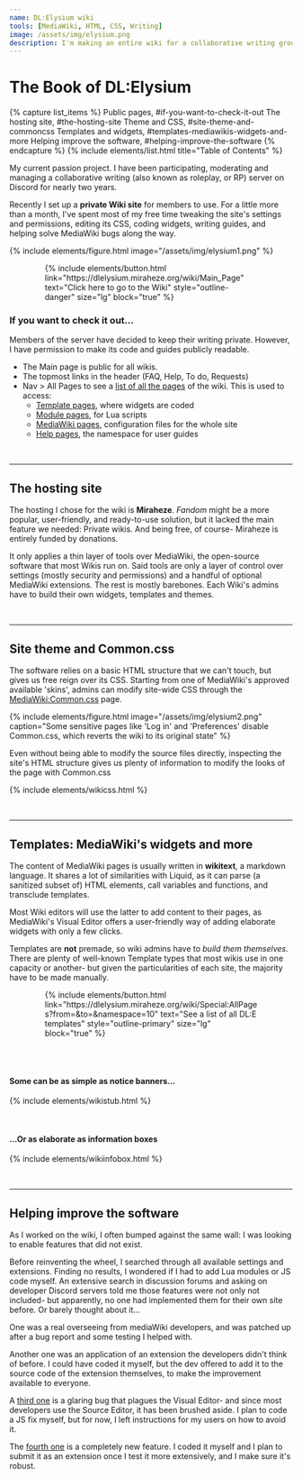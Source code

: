 ```yaml
---
name: DL:Elysium wiki
tools: [MediaWiki, HTML, CSS, Writing]
image: /assets/img/elysium.png
description: I'm making an entire wiki for a collaborative writing group. This includes skin and widget coding, guide and content writing, and user management.
---
```


# The Book of DL:Elysium

{% capture list_items %}
Public pages, #if-you-want-to-check-it-out
The hosting site, #the-hosting-site
Theme and CSS, #site-theme-and-commoncss
Templates and widgets, #templates-mediawikis-widgets-and-more
Helping improve the software, #helping-improve-the-software
{% endcapture %}
{% include elements/list.html title="Table of Contents" %}

My current passion project. I have been participating, moderating and managing a collaborative writing (also known as roleplay, or RP) server on Discord for nearly two years.

Recently I set up a **private Wiki site** for members to use. For a little more than a month, I've spent most of my free time tweaking the site's settings and permissions, editing its CSS, coding widgets, writing guides, and helping solve MediaWiki bugs along the way.

{% include elements/figure.html image="/assets/img/elysium1.png" %}
<p style="width:75%;margin-right:auto;margin-left:auto;"> {% include elements/button.html link="https://dlelysium.miraheze.org/wiki/Main_Page" text="Click here to go to the Wiki" style="outline-danger" size="lg" block="true" %} </p>


### If you want to check it out...

Members of the server have decided to keep their writing private. However, I have permission to make its code and guides publicly readable.

* The Main page is public for all wikis.
* The topmost links in the header (FAQ, Help, To do, Requests)
* Nav > All Pages to see a [list of all the pages](https://dlelysium.miraheze.org/wiki/Special:AllPages) of the wiki. This is used to access:
    * [Template pages](https://dlelysium.miraheze.org/wiki/Special:AllPages?from=&to=&namespace=10), where widgets are coded
    * [Module pages](https://dlelysium.miraheze.org/wiki/Special:AllPages?from=&to=&namespace=828), for Lua scripts
    * [MediaWiki pages](https://dlelysium.miraheze.org/wiki/Special:AllPages?from=&to=&namespace=8), configuration files for the whole site
    * [Help pages](https://dlelysium.miraheze.org/wiki/Special:AllPages?from=&to=&namespace=12), the namespace for user guides

<br>

***

## The hosting site

The hosting I chose for the wiki is **Miraheze**. *Fandom* might be a more popular, user-friendly, and ready-to-use solution, but it lacked the main feature we needed: Private wikis. And being free, of course- Miraheze is entirely funded by donations.

It only applies a thin layer of tools over MediaWiki, the open-source software that most Wikis run on. Said tools are only a layer of control over settings (mostly security and permissions) and a handful of optional MediaWiki extensions. The rest is mostly barebones. Each Wiki's admins have to build their own widgets, templates and themes.

<br>

***

## Site theme and Common.css

The software relies on a basic HTML structure that we can't touch, but gives us free reign over its CSS. Starting from one of MediaWiki's approved available 'skins', admins can modify site-wide CSS through the [MediaWiki:Common.css](https://dlelysium.miraheze.org/wiki/MediaWiki:Common.css) page.

{% include elements/figure.html image="/assets/img/elysium2.png" caption="Some sensitive pages like 'Log in' and 'Preferences' disable Common.css, which reverts the wiki to its original state" %}

Even without being able to modify the source files directly, inspecting the site's HTML structure gives us plenty of information to modify the looks of the page with Common.css

{% include elements/wikicss.html %}

<br>

***

## Templates: MediaWiki's widgets and more

The content of MediaWiki pages is usually written in **wikitext**, a markdown language. It shares a lot of similarities with Liquid, as it can parse (a sanitized subset of) HTML elements, call variables and functions, and transclude templates.

Most Wiki editors will use the latter to add content to their pages, as MediaWiki's Visual Editor offers a user-friendly way of adding elaborate widgets with only a few clicks.

Templates are **not** premade, so wiki admins have to *build them themselves.* There are plenty of well-known Template types that most wikis use in one capacity or another- but given the particularities of each site, the majority have to be made manually.

<p style="width:75%;margin-right:auto;margin-left:auto;"> {% include elements/button.html link="https://dlelysium.miraheze.org/wiki/Special:AllPages?from=&to=&namespace=10" text="See a list of all DL:E templates" style="outline-primary" size="lg" block="true" %} </p>

<br><br>

#### Some can be as simple as notice banners...

{% include elements/wikistub.html %}

<br>

#### ...Or as elaborate as information boxes

{% include elements/wikiinfobox.html %}

<br>

***

## Helping improve the software

As I worked on the wiki, I often bumped against the same wall: I was looking to enable features that did not exist.

Before reinventing the wheel, I searched through all available settings and extensions. Finding no results, I wondered if I had to add Lua modules or JS code myself. An extensive search in discussion forums and asking on developer Discord servers told me those features were not only not included- but apparently, no one had implemented them for their own site before. Or barely thought about it...

One was a real overseeing from mediaWiki developers, and was patched up after a bug report and some testing I helped with.

Another one was an application of an extension the developers didn't think of before. I could have coded it myself, but the dev offered to add it to the source code of the extension themselves, to make the improvement available to everyone.

A [third one](https://dlelysium.miraheze.org/wiki/Help:Editing_an_Infobox) is a glaring bug that plagues the Visual Editor- and since most developers use the Source Editor, it has been brushed aside. I plan to code a JS fix myself, but for now, I left instructions for my users on how to avoid it.

The [fourth one](https://dlelysium.miraheze.org/wiki/Template:CategoryGallery) is a completely new feature. I coded it myself and I plan to submit it as an extension once I test it more extensively, and I make sure it's robust.


